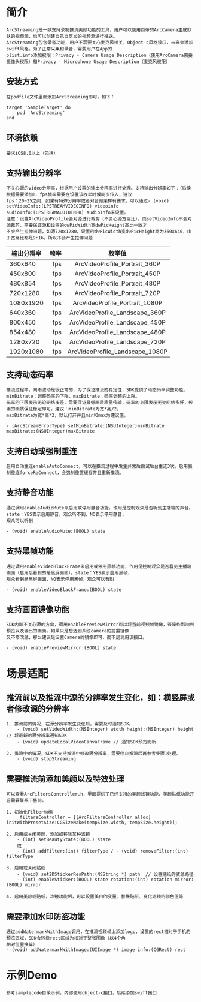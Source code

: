 # 简介
    ArcStreaming是一款支持录制推流美颜功能的工具，用户可以使用自带的ArcCamera生成默认的视频源，也可以创建自己自定义的视频源进行推送。
    ArcStreaming包含录音功能，用户不需要关心麦克风相关，Object-c风格接口，未来会添加swift风格。为了正常采集和录音，需要用户在App的
    plist.info添加权限：Privacy - Camera Usage Description（使用ArcCamera需要摄像头权限）和Privacy - Microphone Usage Description（麦克风权限）

## 安装方式
    在podfile文件里面添加ArcStreaming即可，如下：
    
    target 'SampleTarget' do
        pod 'ArcStreaming'
    end

## 环境依赖
    要求iOS8.0以上（包括）
    
## 支持输出分辨率
    不关心源的video分辨率，根据用户设置的输出分辨率进行处理。支持输出分辨率如下：（后续根据需要添加），fps帧率需要在设置该枚举时候同步传入，建议
    fps：20~25之间，如果有特殊分辨率或者对音频采样有要求，可以通过- (void) setVideoInfo:(LPSTREAMVIDEOINFO) videoinfo 
    audioInfo:(LPSTREAMAUDIOINFO) audioInfo来设置。
    注意：设置ArcVideoProfile会对源进行裁剪（不关心源宽高比），而setVideoInfo不会对源裁剪，需要保证源和设置的dwPicWidth宽dwPicHeight高比一致才
    不会产生拉伸问题，如源720x1280，设置的dwPicWidth宽dwPicHeight高为360x640，由于宽高比都是9:16，所以不会产生拉伸问题
    
   | 输出分辨率  | 帧率    |  枚举值  |
   | --------   | -----:   | :----: |
   | 360x640        | fps      |   ArcVideoProfile_Portrait_360P    |
   | 450x800        | fps      |   ArcVideoProfile_Portrait_450P    |
   | 480x854        | fps      |   ArcVideoProfile_Portrait_480P    |
   | 720x1280        | fps      |   ArcVideoProfile_Portrait_720P    |
   | 1080x1920        | fps      |   ArcVideoProfile_Portrait_1080P   |
   | 640x360        | fps      |   ArcVideoProfile_Landscape_360P   |
   | 800x450        | fps      |   ArcVideoProfile_Landscape_450P   |
   | 854x480        | fps      |   ArcVideoProfile_Landscape_480P   |
   | 1280x720        | fps      |   ArcVideoProfile_Landscape_720P   |
   | 1920x1080        | fps      |   ArcVideoProfile_Landscape_1080P  |

## 支持动态码率
    推流过程中，网络波动是很正常的，为了保证推流的稳定性，SDK提供了动态码率调整功能。minBitrate：调整码率的下限，maxBitrate：码率调整的上限。
    码率的下限表示无论网络多差，需要保证最低画质质量传输，码率的上限表示无论网络多好，传输的画质保证稳定即可。建议：minBitrate为宽*高/2，
    maxBitrate为宽*高*2，默认打开并且min和max为建议值。
    
    - (ArcStreamErrorType) setMinBitrate:(NSUInteger)minBitrate maxBitrate:(NSUInteger)maxBitrate

## 支持自动或强制重连
    启用自动重连enableAutoConnect，可以在推流过程中发生异常后尝试后台重连3次。启用强制重连forceReConnect，会强制重置缓存并且重新推流。
    
## 支持静音功能
    通过调用enableAudioMute来启用或停用静音功能，作用是控制观众是否听到主播端的声音。state：YES表示启用静音，观众听不到，NO表示停用静音，
    观众可以听到
    
    - (void) enableAudioMute:(BOOL) state
    
## 支持黑帧功能
    通过调用enableVideoBlackFrame来启用或停用黑帧功能，作用是控制观众是否看见主播端画面（启用后看到的是黑屏画面）。state：YES表示启用黑帧，
    观众看到是黑屏画面，NO表示停用黑帧，观众可以看到
    
    - (void) enableVideoBlackFrame:(BOOL) state

## 支持画面镜像功能
    SDK内部不关心源的方向，调用enablePreviewMirror可以将当前视频帧镜像，该操作影响到预览以及输出的画面。如果只是想达到系统camera的前置镜像
    又不修改源，那么建议是设置Camera的镜像即可，而不是调用该接口。
    
    - (void) enablePreviewMirror:(BOOL) state

# 场景适配
## 推流前以及推流中源的分辨率发生变化，如：横竖屏或者修改源的分辨率

    1. 推流前的情况，在源分辨率发生变化后，需要及时通知SDK。
        - (void) setVideoWidth:(NSInteger) width height:(NSInteger) height // 将最新的源分辨率通知SDK
        - (void) updateLocalVideoCanvaFrame // 通知SDK预览刷新
        
    2. 推流中的情况，SDK不支持推流中修改源分辨率，需要停止推流后再参考步骤1处理。
        - (void) stopStreaming

## 需要推流前添加美颜以及特效处理
    可以查看ArcFiltersController.h，里面提供了已经支持的美颜滤镜功能，美颜贴纸功能开启需要联系下售前。
    
    1. 初始化Filter句柄
        _filtersController = [[ArcFiltersController alloc] initWithPresetSize:CGSizeMake(tempSize.width, tempSize.height)];
        
    2. 启用或关闭美颜，添加或移除某种滤镜
        - (int) setBeautyState:(BOOL) state
        或
        - (int) addFilter:(int) filterType / - (void) removeFilter:(int) filterType
        
    3. 启用或关闭贴纸
        - (void) set2DStickerResPath:(NSString *) path  // 设置贴纸的资源路径
        - (int) enableSticker:(BOOL) state rotation:(int) rotation mirror:(BOOL) mirror
        
    4. 启用美颜或贴纸，滤镜功能后，可以设置美白的变量、替换贴纸、变化滤镜的颜色值等
        
## 需要添加水印防盗功能
    通过addWatermarkWithImage调用，在推流视频帧上添加logo，设置的rect相对于手机的预览区域，SDK会转换rect区域为相对于整张图像（以4个角
    相对位置换算）
    - (void) addWatermarkWithImage:(UIImage *) image info:(CGRect) rect

# 示例Demo
    参考samplecode目录示例，内部使用object-c接口，后续添加swift接口
    
